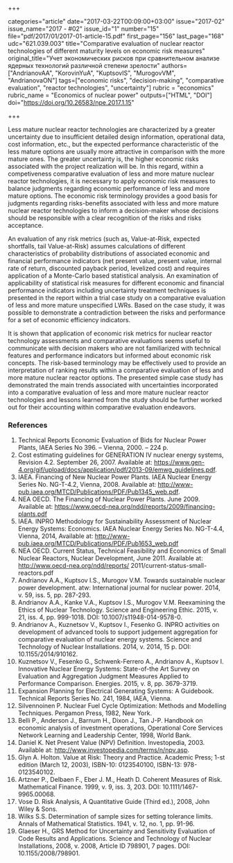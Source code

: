 +++

categories="article"
date="2017-03-22T00:09:00+03:00"
issue="2017-02"
issue_name="2017 - #02"
issue_id="1"
number="15"
file="pdf/2017/01/2017-01-article-15.pdf"
first_page="156"
last_page="168"
udc="621.039.003"
title="Comparative evaluation of nuclear reactor technologies of different maturity levels on economic risk measures"
original_title="Учет экономических рисков при сравнительном анализе ядерных технологий различной степени зрелости"
authors=["AndrianovAA", "KorovinYuA", "KuptsovIS", "MurogovVM", "AndrianovaON"]
tags=["economic risks", "decision-making", "comparative evaluation", "reactor technologies", "uncertainty"]
rubric = "economics"
rubric_name = "Economics of nuclear power"
outputs=["HTML", "DOI"]
doi="https://doi.org/10.26583/npe.2017.1.15"

+++

Less mature nuclear reactor technologies are characterized by a greater uncertainty due to insufficient detailed design information, operational data, cost information, etc., but the expected performance characteristic of the less mature options are usually more attractive in comparison with the more mature ones. The greater uncertainty is, the higher economic risks associated with the project realization will be. In this regard, within a competiveness comparative evaluation of less and more mature nuclear reactor technologies, it is necessary to apply economic risk measures to balance judgments regarding economic performance of less and more mature options. The economic risk terminology provides a good basis for judgments regarding risks-benefits associated with less and more mature nuclear reactor technologies to inform a decision-maker whose decisions should be responsible with a clear recognition of the risks and risks acceptance.

An evaluation of any risk metrics (such as, Value-at-Risk, expected shortfalls, tail Value-at-Risk) assumes calculations of different characteristics of probability distributions of associated economic and financial performance indicators (net present value, present value, internal rate of return, discounted payback period, levelized cost) and requires application of a Monte-Carlo based statistical analysis. An examination of applicability of statistical risk measures for different economic and financial performance indicators including uncertainty treatment techniques is presented in the report within a trial case study on a comparative evaluation of less and more mature unspecified LWRs. Based on the case study, it was possible to demonstrate a contradiction between the risks and performance for a set of economic efficiency indicators.

It is shown that application of economic risk metrics for nuclear reactor technology assessments and comparative evaluations seems useful to communicate with decision makers who are not familiarized with technical features and performance indicators but informed about economic risk concepts. The risk-based terminology may be effectively used to provide an interpretation of ranking results within a comparative evaluation of less and more mature nuclear reactor options. The presented simple case study has demonstrated the main trends associated with uncertainties incorporated into a comparative evaluation of less and more mature nuclear reactor technologies and lessons learned from the study should be further worked out for their accounting within comparative evaluation endeavors.

### References

1. Technical Reports Economic Evaluation of Bids for Nuclear Power Plants, IAEA Series No 396. – Vienna, 2000. – 224 p.
2. Cost estimating guidelines for GENERATION IV nuclear energy systems, Revision 4.2. September 26, 2007. Available at: https://www.gen-4.org/gif/upload/docs/application/pdf/2013-09/emwg_guidelines.pdf.
3. IAEA. Financing of New Nuclear Power Plants. IAEA Nuclear Energy Series No. NG-T-4.2, Vienna, 2008. Available at: http://www-pub.iaea.org/MTCD/Publications/PDF/Pub1345_web.pdf.
4. NEA OECD. The Financing of Nuclear Power Plants. June 2009. Available at: https://www.oecd-nea.org/ndd/reports/2009/financing-plants.pdf
5. IAEA. INPRO Methodology for Sustainability Assessment of Nuclear Energy Systems: Economics. IAEA Nuclear Energy Series No. NG-T-4.4, Vienna, 2014, Available at: http://www-pub.iaea.org/MTCD/Publications/PDF/Pub1653_web.pdf
6. NEA OECD. Current Status, Technical Feasibility and Economics of Small Nuclear Reactors, Nuclear Development, June 2011. Available at: http://www.oecd-nea.org/ndd/reports/ 2011/current-status-small-reactors.pdf
7. Andrianov A.A., Kuptsov I.S., Murogov V.M. Towards sustainable nuclear power development. atw: International journal for nuclear power. 2014, v. 59, iss. 5, pp. 287-293.
8. Andrianov A.A., Kanke V.A., Kuptsov I.S., Murogov V.M. Reexamining the Ethics of Nuclear Technology. Science and Engineering Ethic. 2015, v. 21, iss. 4, pp. 999-1018. DOI: 10.1007/s11948-014-9578-0.
9. Andrianov A., Kuznetsov V., Kuptsov I., Fesenko G. INPRO activities on development of advanced tools to support judgement aggregation for comparative evaluation of nuclear energy systems. Science and Technology of Nuclear Installations. 2014, v. 2014, 15 p. DOI: 10.1155/2014/910162.
10. Kuznetsov V., Fesenko G., Schwenk-Ferrero A., Andrianov A., Kuptsov I. Innovative Nuclear Energy Systems: State-of-the Art Survey on Evaluation and Aggregation Judgment Measures Applied to Performance Comparison. Energies. 2015, v. 8, pp. 3679-3719.
11. Expansion Planning for Electrical Generating Systems: A Guidebook. Technical Reports Series No. 241, 1984, IAEA, Vienna.
12. Silvennoinen P. Nuclear Fuel Cycle Optimization: Methods and Modelling Techniques. Pergamon Press, 1982, New York.
13. Belli P., Anderson J., Barnum H., Dixon J., Tan J-P. Handbook on economic analysis of investment operations, Operational Core Services Network Learning and Leadership Center, 1998, World Bank.
14. Daniel K. Net Present Value (NPV) Definition. Investopedia, 2003. Available at: http://www.investopedia.com/terms/n/npv.asp.
15. Glyn A. Holton. Value at Risk: Theory and Practice. Academic Press; 1-st edition (March 12, 2003), ISBN-10: 0123540100, ISBN-13: 978-0123540102.
16. Artzner P., Delbaen F., Eber J. M., Heath D. Coherent Measures of Risk. Mathematical Finance. 1999, v. 9, iss. 3, 203. DOI: 10.1111/1467-9965.00068.
17. Vose D. Risk Analysis, A Quantitative Guide (Third ed.), 2008, John Wiley & Sons.
18. Wilks S.S. Determination of sample sizes for setting tolerance limits. Annals of Mathematical Statistics. 1941, v. 12, no. 1, pp. 91-96.
19. Glaeser H., GRS Method for Uncertainty and Sensitivity Evaluation of Code Results and Applications. Science and Technology of Nuclear Installations, 2008, v. 2008, Article ID 798901, 7 pages. DOI: 10.1155/2008/798901.